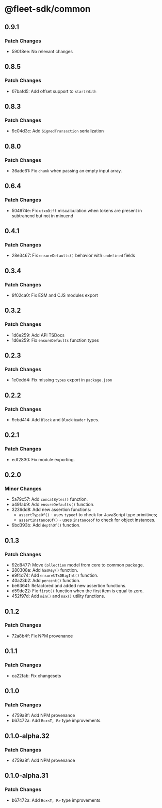 # @fleet-sdk/common

## 0.9.1

### Patch Changes

- 59018ee: No relevant changes

## 0.8.5

### Patch Changes

- 07bafd5: Add offset support to `startsWith`

## 0.8.3

### Patch Changes

- 9c04d3c: Add `SignedTransaction` serialization

## 0.8.0

### Patch Changes

- 36adc61: Fix `chunk` when passing an empty input array.

## 0.6.4

### Patch Changes

- 504974e: Fix `utxoDiff` miscalculation when tokens are present in subtrahend but not in minuend

## 0.4.1

### Patch Changes

- 28e3467: Fix `ensureDefaults()` behavior with `undefined` fields

## 0.3.4

### Patch Changes

- 9f02ca0: Fix ESM and CJS modules export

## 0.3.2

### Patch Changes

- 1d6e259: Add API TSDocs
- 1d6e259: Fix `ensureDefaults` function types

## 0.2.3

### Patch Changes

- 1e0edd4: Fix missing `types` export in `package.json`

## 0.2.2

### Patch Changes

- 9cbd414: Add `Block` and `BlockHeader` types.

## 0.2.1

### Patch Changes

- edf2830: Fix module exporting.

## 0.2.0

### Minor Changes

- 5a79c57: Add `concatBytes()` function.
- a491ab9: Add `ensureDefaults()` function.
- 3236dd8: Add new assertion functions:
  - `assertTypeOf()` - uses `typeof` to check for JavaScript type primitives;
  - `assertInstanceOf()` - uses `instanceof` to check for object instances.
- 9bd393b: Add `depthOf()` function.

## 0.1.3

### Patch Changes

- 92d8477: Move `Collection` model from core to common package.
- 280308a: Add `hasKey()` function.
- e9f4d74: Add `ensureUTxOBigInt()` function.
- 40a23b2: Add `percent()` function.
- be6364f: Refactored and added new assertion functions.
- d59dc22: Fix `first()` function when the first item is equal to zero.
- 452f97d: Add `min()` and `max()` utility functions.

## 0.1.2

### Patch Changes

- 72a8b4f: Fix NPM provenance

## 0.1.1

### Patch Changes

- ca22fab: Fix changesets

## 0.1.0

### Patch Changes

- 4759a8f: Add NPM provenance
- b67472a: Add `Box<T, R>` type improvements

## 0.1.0-alpha.32

### Patch Changes

- 4759a8f: Add NPM provenance

## 0.1.0-alpha.31

### Patch Changes

- b67472a: Add `Box<T, R>` type improvements
